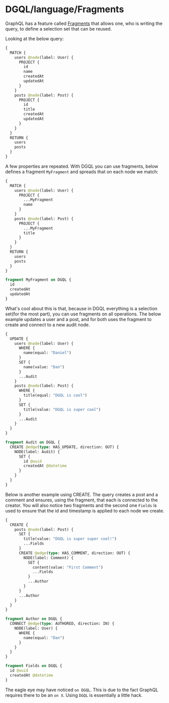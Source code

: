 # DGQL/language/Fragments

GraphQL has a feature called [Fragments](http://spec.graphql.org/June2018/#sec-Language.Fragments) that allows one, who is writing the query, to define a selection set that can be reused.

Looking at the below query:

```graphql
{
  MATCH {
    users @node(label: User) {
      PROJECT {
        id
        name
        createdAt
        updatedAt
      }
    }
    posts @node(label: Post) {
      PROJECT {
        id
        title
        createdAt
        updatedAt
      }
    }
  }
  RETURN {
    users
    posts
  }
}
```

A few properties are repeated. With DGQL you can use fragments, below defines a fragment `MyFragment` and spreads that on each node we match:

```graphql
{
  MATCH {
    users @node(label: User) {
      PROJECT {
        ...MyFragment
        name
      }
    }
    posts @node(label: Post) {
      PROJECT {
        ...MyFragment
        title
      }
    }
  }
  RETURN {
    users
    posts
  }
}

fragment MyFragment on DGQL {
  id
  createdAt
  updatedAt
}
```

What's cool about this is that, because in DGQL everything is a selection set(for the most part), you can use fragments on all operations. The below example updates a user and a post, and for both uses the fragment to create and connect to a new audit node.

```graphql
{
  UPDATE {
    users @node(label: User) {
      WHERE {
        name(equal: "Daniel")
      }
      SET {
        name(value: "Dan")
      }
      ...Audit
    }
    posts @node(label: Post) {
      WHERE {
        title(equal: "DGQL is cool")
      }
      SET {
        title(value: "DGQL is super cool")
      }
      ...Audit
    }
  }
}

fragment Audit on DGQL {
  CREATE @edge(type: HAS_UPDATE, direction: OUT) {
    NODE(label: Audit) {
      SET {
        id @uuid
        createdAt @datetime
      }
    }
  }
}
```

Below is another example using CREATE. The query creates a post and a comment and ensures, using the fragment, that each is connected to the creator. You will also notice two fragments and the second one `Fields` is used to ensure that the id and timestamp is applied to each node we create.

```graphql
{
  CREATE {
    posts @node(label: Post) {
      SET {
        title(value: "DGQL is super super cool!")
        ...Fields
      }
      CREATE @edge(type: HAS_COMMENT, direction: OUT) {
        NODE(label: Comment) {
          SET {
            content(value: "First Comment")
            ...Fields
          }
          ...Author
        }
      }
      ...Author
    }
  }
}

fragment Author on DGQL {
  CONNECT @edge(type: AUTHORED, direction: IN) {
    NODE(label: User) {
      WHERE {
        name(equal: "Dan")
      }
    }
  }
}

fragment Fields on DGQL {
  id @uuid
  createdAt @datetime
}
```

The eagle eye may have noticed `on DGQL`. This is due to the fact GraphQL requires there to be an `on X`. Using `DGQL` is essentially a little hack.
